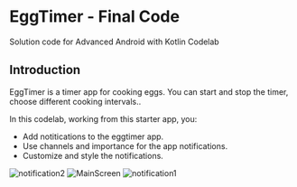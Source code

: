 EggTimer - Final Code 
============================================================================

Solution code for Advanced Android with Kotlin Codelab 

Introduction
------------

EggTimer is a timer app for cooking eggs.
You can start and stop the timer, choose different cooking intervals.. 

In this codelab, working from this starter app, you:

* Add notitications to the eggtimer app.
* Use channels and importance for the app notifications. 
* Customize and style the notifications.


![notification2](https://user-images.githubusercontent.com/102627389/189492550-1f0832c9-aea4-49ea-962a-ff782f8a6c30.png)
![MainScreen](https://user-images.githubusercontent.com/102627389/189492552-752d8273-e4f0-47f7-8121-72462100d760.png)
![notification1](https://user-images.githubusercontent.com/102627389/189492553-3527e914-9441-4821-b919-f25bb385832d.png)



